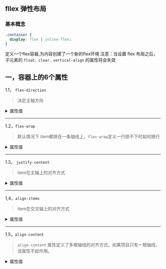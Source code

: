 ## fllex 弹性布局
### 基本概念
```css
.container {
  display: flex | inline-flex;
}
```

定义一个flex容器,为内容创建了一个新的flex环境 注意：当设置 flex 布局之后，子元素的 `float、clear、vertical-align` 的属性将会失效

## 一，容器上的6个属性

1.1， `flex-direction` 

> 决定主轴方向

<details><summary>属性值</summary>
<p>

* row（默认值）：主轴为水平方向，起点在左端。
* row-reverse：主轴为水平方向，起点在右端。
* column：主轴为垂直方向，起点在上沿。
* column-reverse：主轴为垂直方向，起点在下沿
</p>
</details>

---
1.2，`flex-wrap`
> 默认情况下 item都排在一条轴线上，`flex-wrap`定义一行排不下时如何换行

<details><summary>属性值</summary>
<p>

* nowrap:（默认）不换行。
* wrap: 第一行在上方。
* wrap-reverse: 第一行在下方。
</p>
</details>

---

1.3， `justify-content`
> item在主轴上的对齐方式

<details><summary>属性值</summary>
<p>

* flex-start（默认值）：左对齐
* flex-end：右对齐
* center： 居中
* space-between：两端对齐，项目之间的间隔都相等。
* space-around：每个项目两侧的间隔相等。所以，项目之间的间隔比项目与边框的间隔大一倍。

</p>
</details>

---

1,4，`align-items`

> item在交叉轴上的对齐方式

<details><summary>属性值</summary>
<p>

* stretch（默认值）：如果项目未设置高度或设为auto，将占满整个容器的高度。
* flex-start：交叉轴的起点对齐。
* flex-end：交叉轴的终点对齐。
* center：交叉轴的中点对齐。
* baseline: 项目的第一行文字的基线对齐。
</p>
</details>

---

1.5，`align-content`

> `align-content` 属性定义了多根轴线的对齐方式。如果项目只有一根轴线，该属性不起作用。

<details><summary>属性值</summary>
<p>

* stretch（默认值）：轴线占满整个交叉轴。
* flex-start：与交叉轴的起点对齐。
* flex-end：与交叉轴的终点对齐。
* center：与交叉轴的中点对齐。
* space-between：与交叉轴两端对齐，轴线之间的间隔平均分布。
* space-around：每根轴线两侧的间隔都相等。所以，轴线之间的间隔比轴线与边框的间隔大一倍。
</p>
</details>